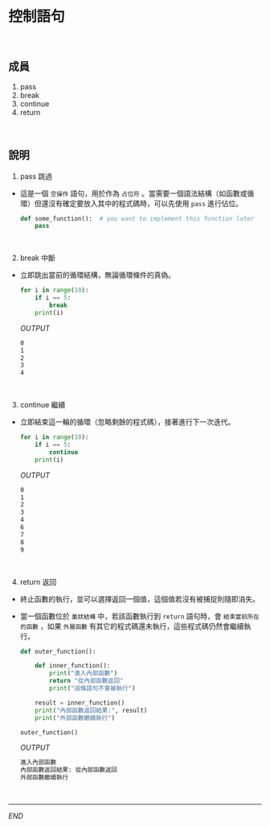 # 控制語句

<br>

## 成員

1. pass
2. break
3. continue
4. return

</br>

## 說明

1. pass 跳過

- 這是一個 `空操作` 語句，用於作為 `占位符` 。當需要一個語法結構（如函數或循環）但還沒有確定要放入其中的程式碼時，可以先使用 `pass` 進行佔位。

  ```python
  def some_function():  # you want to implement this function later
      pass
  ```

</br>

2. break 中斷

- 立即跳出當前的循環結構，無論循環條件的真偽。

  ```python
  for i in range(10):
      if i == 5:
          break
      print(i)
  ```

  _OUTPUT_

  ```bash
  0
  1
  2
  3
  4
  ```

</br>

3. continue 繼續

- 立即結束這一輪的循環（忽略剩餘的程式碼），接著進行下一次迭代。

  ```python
  for i in range(10):
      if i == 5:
          continue
      print(i)
  ```

  _OUTPUT_

  ```bash
  0
  1
  2
  3
  4
  6
  7
  8
  9
  ```

</br>

4. return 返回

- 終止函數的執行，並可以選擇返回一個值，這個值若沒有被捕捉則隨即消失。
- 當一個函數位於 `巢狀結構` 中，若該函數執行到 `return` 語句時，會 `結束當前所在的函數` ，如果 `外層函數` 有其它的程式碼還未執行，這些程式碼仍然會繼續執行。

  ```python
  def outer_function():

      def inner_function():
          print("進入內部函數")
          return "從內部函數返回"
          print("這條語句不會被執行")

      result = inner_function()
      print("內部函數返回結果:", result)
      print("外部函數繼續執行")

  outer_function()
  ```

  _OUTPUT_

  ```bash
  進入內部函數
  內部函數返回結果: 從內部函數返回
  外部函數繼續執行
  ```

<br>

---

_END_
